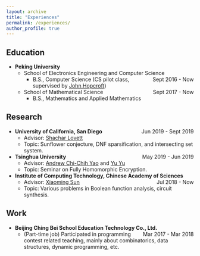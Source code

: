```yaml
---
layout: archive
title: "Experiences"
permalink: /experiences/
author_profile: true
---
```


## Education

* <b>Peking University</b>
    * School of Electronics Engineering and Computer Science <span style="float:right;"> Sept 2016 - Now </span>
        * B.S., Computer Science (CS pilot class, supervised by [John Hopcroft](http://www.cs.cornell.edu/jeh/))
    * School of Mathematical Science <span style="float:right;"> Sept 2017 - Now </span>
        * B.S., Mathematics and Applied Mathematics

## Research 

* <b>University of California, San Diego</b> <span style="float:right;"> Jun 2019 - Sept 2019 </span>
    * Advisor: [Shachar Lovett](https://cseweb.ucsd.edu/~slovett/home.html)
    * Topic: Sunflower conjecture, DNF sparsification, and intersecting set system.
* <b>Tsinghua University</b> <span style="float:right;"> May 2019 - Jun 2019 </span>
    * Advisor: [Andrew Chi-Chih Yao](http://iiis.tsinghua.edu.cn/yao/) and [Yu Yu](http://yuyu.hk/)
    * Topic: Seminar on Fully Homomorphic Encryption.
* <b>Institute of Computing Technology, Chinese Academy of Sciences</b> <span style="float:right;"> Jul 2018 - Now </span>
    * Advisor: [Xiaoming Sun](http://www.carch.ac.cn/~xmsun/xmsun.htm)
    * Topic: Various problems in Boolean function analysis, circuit synthesis.

## Work

* <b>Beijing Ching Bei School Education Technology Co., Ltd.</b> <span style="float:right;"> Mar 2017 - Mar 2018 </span>
    * (Part-time job) Participated in programming contest related teaching, mainly about combinatorics, data structures, dynamic programming, etc.
